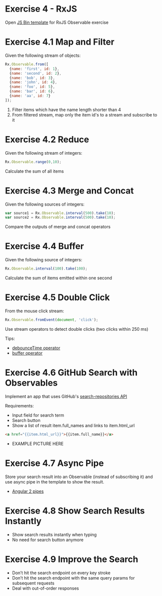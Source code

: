 # Exercise 4 - RxJS

Open [JS Bin template](http://jsbin.com/kepoyac/2/edit?html,js,console) for RxJS Observable exercise

# Exercise 4.1 Map and Filter
Given the following stream of objects:
```javascript
Rx.Observable.from([
  {name: 'first', id: 1},
  {name: 'second', id: 2},
  {name: 'bob', id: 3},
  {name: 'john', id: 4},
  {name: 'foo', id: 5},
  {name: 'bar', id: 6},
  {name: 'aa', id: 7}
]);
```
1. Filter items which have the name length shorter than 4
2. From filtered stream, map only the item id's to a stream and subscribe to it

# Exercise 4.2 Reduce
Given the following stream of integers:
```javascript
Rx.Observable.range(0,10);
```
Calculate the sum of all items

# Exercise 4.3 Merge and Concat
Given the following sources of integers:
```javascript
var source1 = Rx.Observable.interval(500).take(10);
var source2 = Rx.Observable.interval(500).take(10);
```
Compare the outputs of merge and concat operators

# Exercise 4.4 Buffer
Given the following source of integers:
```javascript
Rx.Observable.interval(100).take(100);
```
Calculate the sum of items emitted within one second

# Exercise 4.5 Double Click
From the mouse click stream:
```javascript
Rx.Observable.fromEvent(document, 'click');
```
Use stream operators to detect double clicks (two clicks within 250 ms)

Tips:
- [debounceTime operator](https://github.com/Reactive-Extensions/RxJS/blob/master/doc/api/core/operators/debounce.md)
- [buffer operator](https://github.com/Reactive-Extensions/RxJS/blob/master/doc/api/core/operators/buffer.md)

# Exercise 4.6 GitHub Search with Observables

Implement an app that uses GitHub's [search-repositories API](https://developer.github.com/v3/search/#search-repositories)

Requirements:
- Input field for search term
- Search button
- Show a list of result item.full_names and links to item.html_url
```html
<a href="{{item.html_url}}">{{item.full_name}}</a>
```
- EXAMPLE PICTURE HERE

# Exercise 4.7 Async Pipe

Store your search result into an Observable (instead of subscribing it) and use async pipe in the template to show the result.

- [Angular 2 pipes](https://angular.io/docs/ts/latest/guide/pipes.html)

# Exercise 4.8 Show Search Results Instantly

- Show search results instantly when typing
- No need for search button anymore

# Exercise 4.9 Improve the Search

- Don’t hit the search endpoint on every key stroke
- Don’t hit the search endpoint with the same query params for subsequent requests
- Deal with out-of-order responses

